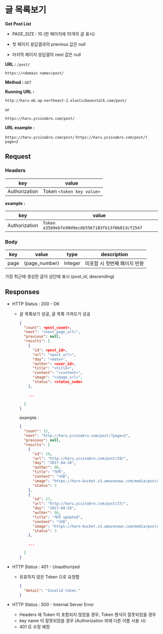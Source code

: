# 글 목록보기

**Get Post List**

- PAGE_SIZE : 10 (한 페이지에 10개의 글 표시)

- 첫 페이지 응답결과의 previous 값은 null

- 마지막 페이지 응답결의 next 값은 null

**URL :** `/post/`

`https://<domain name>/post/`

**Method :** `GET`

**Running URL :**

`http://haru-eb.ap-northeast-2.elasticbeanstalk.com/post/`

or

`https://haru.ycsinabro.com/post/`

**URL example :**

`https://haru.ycsinabro.com/post/` `https://haru.ycsinabro.com/post/?page=2`

## Request

### Headers

key           | value
------------- | -------------------------
Authorization | Token `<token key value>`

**example :**

key           | value
------------- | ------------------------------------------------
Authorization | `Token a35b9eb7e90d9ecdb5567183fb13f6b813cf2547`

### Body

key  | value         | type    | description
---- | ------------- | ------- | ----------------
page | (page_number) | Integer | 미포함 시 첫번째 페이지 반환

가장 최근에 생성한 글이 상단에 표시 (post_id, descending)

## Responses

- HTTP Status : 200 - OK

  - 글 목록보기 성공, 글 목록 가져오기 성공

    ```json
    {
      "count": <post_count>,
      "next": "<next_page_url>",
      "previous": null,
      "results": [
        {
          "id": <post_id>,
          "url": "<post_url>",
          "day": "<date>",
          "author": <user_id>,
          "title": "<title>",
          "content": "<content>",
          "image": "<image_url>",
          "status": <status_code>
        },

        ...

      ]
    }
    ```

    example :

    ```json
    {
      "count": 12,
      "next": "http://haru.ycsinabro.com/post/?page=2",
      "previous": null,
      "results": [
        {
          "id": 29,
          "url": "http://haru.ycsinabro.com/post/29/",
          "day": "2017-04-20",
          "author": 86,
          "title": "제목",
          "content": "내용",
          "image": "https://harn-bucket.s3.amazonaws.com/media/post/django_3HmPgjm.jpg",
          "status": 3
        },
        {
          "id": 27,
          "url": "http://haru.ycsinabro.com/post/27/",
          "day": "2017-04-20",
          "author": 86,
          "title": "제목 updated",
          "content": "내용",
          "image": "https://harn-bucket.s3.amazonaws.com/media/post/django_b0r7GE7.jpg",
          "status": 3
        },

        ...

      ]
    }
    ```

- HTTP Status : 401 - Unauthorized

  - 유효하지 않은 Token 으로 요청함

    ```json
    {
      "detail": "Invalid token."
    }
    ```

- HTTP Status : 500 - Internal Server Error

  - Headers 에 Token 이 포함되지 않았을 경우, Token 형식이 잘못되었을 경우
  - key name 이 잘못되었을 경우 (Authorization 외에 다른 이름 사용 시)
  - 401 로 수정 예정
